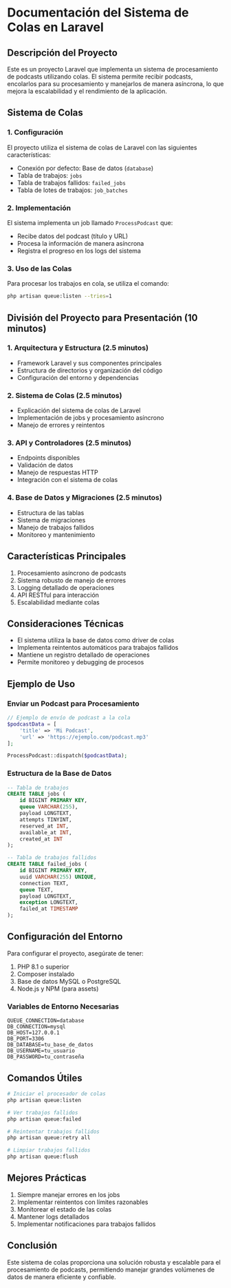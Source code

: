 # Documentación del Sistema de Colas en Laravel

## Descripción del Proyecto
Este es un proyecto Laravel que implementa un sistema de procesamiento de podcasts utilizando colas. El sistema permite recibir podcasts, encolarlos para su procesamiento y manejarlos de manera asíncrona, lo que mejora la escalabilidad y el rendimiento de la aplicación.

## Sistema de Colas

### 1. Configuración
El proyecto utiliza el sistema de colas de Laravel con las siguientes características:
- Conexión por defecto: Base de datos (`database`)
- Tabla de trabajos: `jobs`
- Tabla de trabajos fallidos: `failed_jobs`
- Tabla de lotes de trabajos: `job_batches`

### 2. Implementación
El sistema implementa un job llamado `ProcessPodcast` que:
- Recibe datos del podcast (título y URL)
- Procesa la información de manera asíncrona
- Registra el progreso en los logs del sistema

### 3. Uso de las Colas
Para procesar los trabajos en cola, se utiliza el comando:
```bash
php artisan queue:listen --tries=1
```

## División del Proyecto para Presentación (10 minutos)

### 1. Arquitectura y Estructura (2.5 minutos)
- Framework Laravel y sus componentes principales
- Estructura de directorios y organización del código
- Configuración del entorno y dependencias

### 2. Sistema de Colas (2.5 minutos)
- Explicación del sistema de colas de Laravel
- Implementación de jobs y procesamiento asíncrono
- Manejo de errores y reintentos

### 3. API y Controladores (2.5 minutos)
- Endpoints disponibles
- Validación de datos
- Manejo de respuestas HTTP
- Integración con el sistema de colas

### 4. Base de Datos y Migraciones (2.5 minutos)
- Estructura de las tablas
- Sistema de migraciones
- Manejo de trabajos fallidos
- Monitoreo y mantenimiento

## Características Principales
1. Procesamiento asíncrono de podcasts
2. Sistema robusto de manejo de errores
3. Logging detallado de operaciones
4. API RESTful para interacción
5. Escalabilidad mediante colas

## Consideraciones Técnicas
- El sistema utiliza la base de datos como driver de colas
- Implementa reintentos automáticos para trabajos fallidos
- Mantiene un registro detallado de operaciones
- Permite monitoreo y debugging de procesos

## Ejemplo de Uso

### Enviar un Podcast para Procesamiento
```php
// Ejemplo de envío de podcast a la cola
$podcastData = [
    'title' => 'Mi Podcast',
    'url' => 'https://ejemplo.com/podcast.mp3'
];

ProcessPodcast::dispatch($podcastData);
```

### Estructura de la Base de Datos
```sql
-- Tabla de trabajos
CREATE TABLE jobs (
    id BIGINT PRIMARY KEY,
    queue VARCHAR(255),
    payload LONGTEXT,
    attempts TINYINT,
    reserved_at INT,
    available_at INT,
    created_at INT
);

-- Tabla de trabajos fallidos
CREATE TABLE failed_jobs (
    id BIGINT PRIMARY KEY,
    uuid VARCHAR(255) UNIQUE,
    connection TEXT,
    queue TEXT,
    payload LONGTEXT,
    exception LONGTEXT,
    failed_at TIMESTAMP
);
```

## Configuración del Entorno
Para configurar el proyecto, asegúrate de tener:
1. PHP 8.1 o superior
2. Composer instalado
3. Base de datos MySQL o PostgreSQL
4. Node.js y NPM (para assets)

### Variables de Entorno Necesarias
```env
QUEUE_CONNECTION=database
DB_CONNECTION=mysql
DB_HOST=127.0.0.1
DB_PORT=3306
DB_DATABASE=tu_base_de_datos
DB_USERNAME=tu_usuario
DB_PASSWORD=tu_contraseña
```

## Comandos Útiles
```bash
# Iniciar el procesador de colas
php artisan queue:listen

# Ver trabajos fallidos
php artisan queue:failed

# Reintentar trabajos fallidos
php artisan queue:retry all

# Limpiar trabajos fallidos
php artisan queue:flush
```

## Mejores Prácticas
1. Siempre manejar errores en los jobs
2. Implementar reintentos con límites razonables
3. Monitorear el estado de las colas
4. Mantener logs detallados
5. Implementar notificaciones para trabajos fallidos

## Conclusión
Este sistema de colas proporciona una solución robusta y escalable para el procesamiento de podcasts, permitiendo manejar grandes volúmenes de datos de manera eficiente y confiable. 